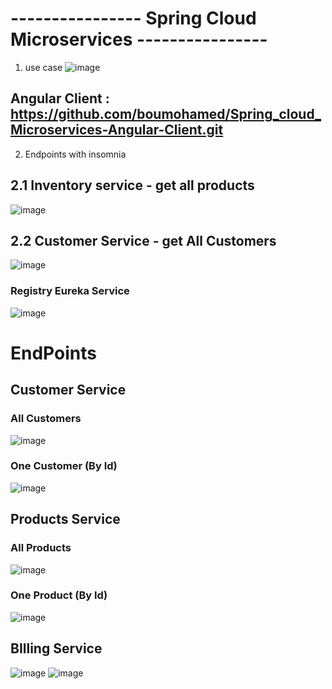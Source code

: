 # ---------------- Spring Cloud Microservices ----------------
1. use case
![image](https://user-images.githubusercontent.com/62290643/206123723-0f5d7345-b23d-4ecb-84cb-83346104a73d.png)

## Angular Client : https://github.com/boumohamed/Spring_cloud_Microservices-Angular-Client.git
2. Endpoints with insomnia
## 2.1 Inventory service - get all products
![image](https://user-images.githubusercontent.com/62290643/199279561-8a0685cb-f8a5-4b23-9d6c-889a20a49fe7.png)
## 2.2 Customer Service - get All Customers
![image](https://user-images.githubusercontent.com/62290643/199280713-d61fec69-b2e3-4028-aa52-75219e92c1bc.png)
### Registry Eureka Service
![image](https://user-images.githubusercontent.com/62290643/199281126-a1092226-771c-4f14-84ad-65643e979169.png)
# EndPoints
## Customer Service
### All Customers
![image](https://user-images.githubusercontent.com/62290643/200776086-65ddf6e8-4513-46e7-986e-d0f4e76a5727.png)
### One Customer (By Id)
![image](https://user-images.githubusercontent.com/62290643/200776331-de954a06-02f6-4786-aee3-68cc917838df.png)
## Products Service
### All Products
![image](https://user-images.githubusercontent.com/62290643/200777250-d7bc9122-d890-4239-b6c0-6a4ca1d6baf2.png)
### One Product (By Id)
![image](https://user-images.githubusercontent.com/62290643/200777548-889d86ff-465f-4e0b-9176-5d0ba8bca5b4.png)
## BIlling Service
![image](https://user-images.githubusercontent.com/62290643/200775821-94485528-c462-45db-bbb4-3d4e97cb08ae.png)
![image](https://user-images.githubusercontent.com/62290643/200777870-0beb6941-30dc-4cdc-b48c-30acc4a1f057.png)
